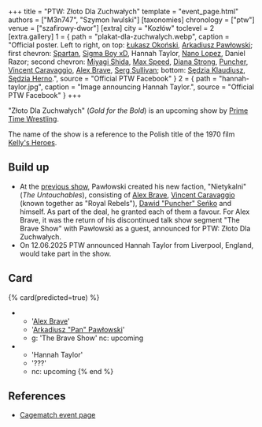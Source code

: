 +++
title = "PTW: Złoto Dla Zuchwałych"
template = "event_page.html"
authors = ["M3n747", "Szymon Iwulski"]
[taxonomies]
chronology = ["ptw"]
venue = ["szafirowy-dwor"]
[extra]
city = "Kozłów"
toclevel = 2
[extra.gallery]
1 = { path = "plakat-dla-zuchwalych.webp", caption = "Official poster. Left to right, on top: [Łukasz Okoński](@/w/lukasz-okonski.md), [Arkadiusz Pawłowski](@/w/pan-pawlowski.md); first chevron: [Spartan](@/w/spartan.md), [Sigma Boy xD](@/w/sigma-boy.md), Hannah Taylor, [Nano Lopez](@/w/nano-lopez.md), Daniel Razor; second chevron: [Miyagi Shida](@/w/miyagi-shida.md), [Max Speed](@/w/max-speed.md), [Diana Strong](@/w/diana-strong.md), [Puncher](@/w/puncher.md), [Vincent Caravaggio](@/w/vincent-caravaggio.md), [Alex Brave](@/w/alex-brave.md), [Serg Sullivan](@/w/serg-sullivan.md); bottom: [Sędzia Klaudiusz](@/w/sedzia-klaudiusz.md), [Sędzia Herno](@/w/sedzia-herno.md).", source = "Official PTW Facebook" }
2 = { path = "hannah-taylor.jpg", caption = "Image announcing Hannah Taylor.", source = "Official PTW Facebook" }
+++

"Złoto Dla Zuchwałych" (_Gold for the Bold_) is an upcoming show by [Prime Time Wrestling](@/o/ptw.md).

The name of the show is a reference to the Polish title of the 1970 film [Kelly's Heroes][zloto].

## Build up

* At the [previous show](@/e/ptw/2025-05-31-ptw-dzien-dziecka.md), Pawłowski created his new faction, "Nietykalni" (_The Untouchables_), consisting of [Alex Brave](@/w/alex-brave.md), [Vincent Caravaggio](@/w/vincent-caravaggio.md) (known together as "Royal Rebels"), [Dawid "Puncher" Seńko](@/w/puncher.md) and himself. As part of the deal, he granted each of them a favour. For Alex Brave, it was the return of his discontinued talk show segment "The Brave Show" with Pawłowski as a guest, announced for PTW: Złoto Dla Zuchwałych.
* On 12.06.2025 PTW announced Hannah Taylor from Liverpool, England, would take part in the show.

## Card

{% card(predicted=true) %}
- - '[Alex Brave](@/w/alex-brave.md)'
  - '[Arkadiusz "Pan" Pawłowski](@/w/pan-pawlowski.md)'
  - g: 'The Brave Show'
    nc: upcoming
- - 'Hannah Taylor'
  - '???'
  - nc: upcoming
{% end %}

## References

* [Cagematch event page](https://www.cagematch.net/?id=1&nr=426947)

[zloto]: https://en.wikipedia.org/wiki/Kelly%27s_Heroes
